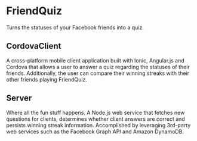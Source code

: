 FriendQuiz
==========

Turns the statuses of your Facebook friends into a quiz.

CordovaClient
------------

A cross-platform mobile client application built with Ionic, Angular.js and Cordova that allows a user to answer a quiz regarding the statuses of their friends. Additionally, the user can compare their winning streaks with their other friends playing FriendQuiz.

Server
------

Where all the fun stuff happens. A Node.js web service that fetches new questions for clients, determines whether client answers are correct and persists winning streak information. Accomplished by leveraging 3rd-party web services such as the Facebook Graph API and Amazon DynamoDB.